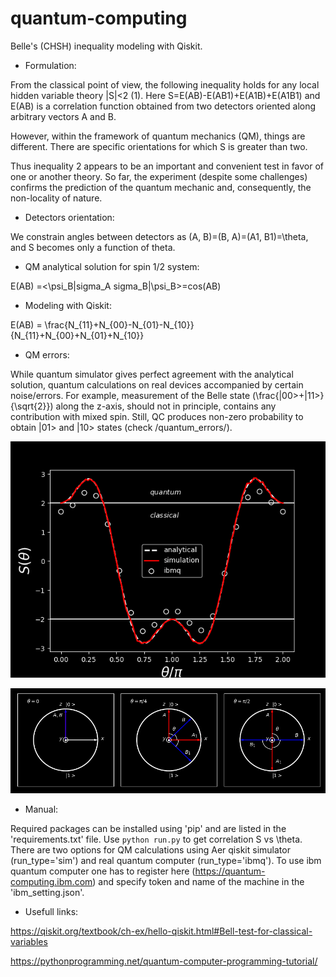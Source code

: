 # quantum-computing
Belle's (CHSH) inequality modeling with Qiskit.

- Formulation:

From the classical point of view, the following inequality holds for any local hidden variable theory |S|<2 (1).
Here S=E(AB)-E(AB1)+E(A1B)+E(A1B1) and E(AB) is a correlation function obtained from two detectors oriented along arbitrary vectors A and B.

However, within the framework of quantum mechanics (QM), things are different. There are specific orientations for which S is greater than two.  

Thus inequality 2 appears to be an important and convenient test in favor of one or another theory.  So far, the experiment (despite some challenges) confirms the prediction of the quantum mechanic and, consequently, the non-locality of nature.

- Detectors orientation:

 We constrain angles between detectors as (A, B)=(B, A)=(A1, B1)=\theta, and S becomes only a function of theta.  

- QM analytical solution for spin 1/2 system:

E(AB) =<\psi_B|sigma_A sigma_B|\psi_B>=cos(AB)

- Modeling with Qiskit:

E(AB) = \frac{N_{11}+N_{00}-N_{01}-N_{10}}{N_{11}+N_{00}+N_{01}+N_{10}}

- QM errors:

While quantum simulator gives perfect agreement with the analytical solution, quantum calculations on real devices accompanied by certain noise/errors.  For example, measurement of the  Belle state (\frac{|00>+|11>}{\sqrt{2}}) along the z-axis, should not in principle, contains any contribution with mixed spin. Still, QC produces non-zero probability to obtain  |01> and |10> states (check /quantum_errors/).

![CHSH correlation function vs relative angle between detectors ($\theta$).](/images/correlation.png)

![Positions of detectors (A, A1, B, B1). Bloch's spheres were projected onto xz plane.](/images/bloch_sphere.png)

- Manual:

Required packages can be installed using 'pip' and are listed in the 'requirements.txt' file.
Use `python run.py` to get correlation S vs \theta. There are two options for QM calculations using Aer qiskit simulator (run_type='sim') and real quantum computer (run_type='ibmq'). To use ibm quantum computer one has to register here (https://quantum-computing.ibm.com) and specify token and name of the machine in the 'ibm_setting.json'.

- Usefull links:

https://qiskit.org/textbook/ch-ex/hello-qiskit.html#Bell-test-for-classical-variables

https://pythonprogramming.net/quantum-computer-programming-tutorial/
